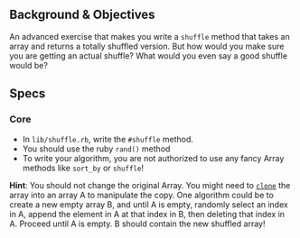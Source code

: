 ## Background & Objectives

An advanced exercise that makes you write a `shuffle` method that takes an array and returns a totally shuffled version. But how would you make sure you are getting an actual shuffle? What would you even say a good shuffle would be?

## Specs

### Core

- In `lib/shuffle.rb`, write the `#shuffle` method.
- You should use the ruby `rand()` method
- To write your algorithm, you are not authorized to use any fancy Array methods like `sort_by` or `shuffle`!

**Hint**: You should not change the original Array. You might need to [`clone`](http://ruby-doc.org/core-2.5.3/Object.html#method-i-clone) the array into an array A to manipulate the copy. One algorithm could be to create a new empty array B, and until A is empty, randomly select an index in A, append the element in A at that index in B, then deleting that index in A. Proceed until A is empty. B should contain the new shuffled array!
